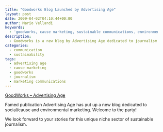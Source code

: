 ```yaml
---
title: "Goodworks Blog Launched by Advertising Age"
layout: post
date: 2009-04-02T04:10:44+00:00
author: Mario Vellandi
keywords:
  - 'goodworks, cause marketing, sustainable communications, environmental marketing, advertising age, journalism '
description:
  - Goodworks is a new blog by Advertising Age dedicated to journalism on social/cause and environmental marketing including advertising, sustainable communications, law, and case studies.
categories:
  - communication
  - sustainability
tags:
  - advertising age
  - cause marketing
  - goodworks
  - journalism
  - marketing communications
---
```

<a rel="nofollow" href="http://adage.com/goodworks/">GoodWorks &#8211; Advertising Age</a>

Famed publication Advertising Age has put up a new blog dedicated to social/cause and environmental marketing. Welcome to the party!

We look forward to your stories for this unique niche sector of sustainable journalism.
